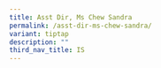 ```yaml
---
title: Asst Dir, Ms Chew Sandra
permalink: /asst-dir-ms-chew-sandra/
variant: tiptap
description: ""
third_nav_title: IS
---
```

